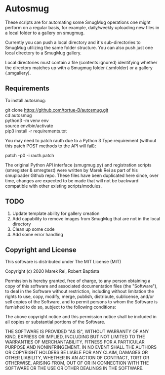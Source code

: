 Autosmug
========


These scripts are for automating some SmugMug operations one might perform on a regular basis, for example, daily/weekly uploading new files in a local folder to a gallery on smugmug.

Currently you can push a local directory and it's sub-directories to SmugMug utilizing the same folder structure. You can also push just one local directory to a SmugMug gallery.

Local directories must contain a file (contents ignored) identifying whether the directory matches up with a Smugmug folder (.smfolder) or a gallery (.smgallery).


Requirements
------------

To install autosmug:

  git clone https://github.com/tortue-B/autosmug.git  
	cd autosmug  
	python3 -m venv env  
	source env/bin/activate  
  pip3 install -r requirements.txt

You may need to patch rauth due to a Python 3 Type requirement (without this patch POST methods to the API will fail):

  patch -p0 -i rauth.patch


The original Python API interface (smugmug.py) and registration scripts (smregister & smregtest) were written by Marek Rei as part of his smuploader Github repo. These files have been duplicated here since, over time, changes are expected to be made that will not be backward compatible with other existing scripts/modules.


TODO
----

1. Update template ability for gallery creation
2. Add capability to remove images from SmugMug that are not in the local directory
3. Clean up some code
4. Add some error handling


Copyright and License
---------------------

This software is distributed under The MIT License (MIT)

Copyright (c) 2020 Marek Rei, Robert Baptista

Permission is hereby granted, free of charge, to any person obtaining a copy
of this software and associated documentation files (the "Software"), to deal
in the Software without restriction, including without limitation the rights
to use, copy, modify, merge, publish, distribute, sublicense, and/or sell
copies of the Software, and to permit persons to whom the Software is
furnished to do so, subject to the following conditions:

The above copyright notice and this permission notice shall be included in all
copies or substantial portions of the Software.

THE SOFTWARE IS PROVIDED "AS IS", WITHOUT WARRANTY OF ANY KIND, EXPRESS OR
IMPLIED, INCLUDING BUT NOT LIMITED TO THE WARRANTIES OF MERCHANTABILITY,
FITNESS FOR A PARTICULAR PURPOSE AND NONINFRINGEMENT. IN NO EVENT SHALL THE
AUTHORS OR COPYRIGHT HOLDERS BE LIABLE FOR ANY CLAIM, DAMAGES OR OTHER
LIABILITY, WHETHER IN AN ACTION OF CONTRACT, TORT OR OTHERWISE, ARISING FROM,
OUT OF OR IN CONNECTION WITH THE SOFTWARE OR THE USE OR OTHER DEALINGS IN THE
SOFTWARE.

